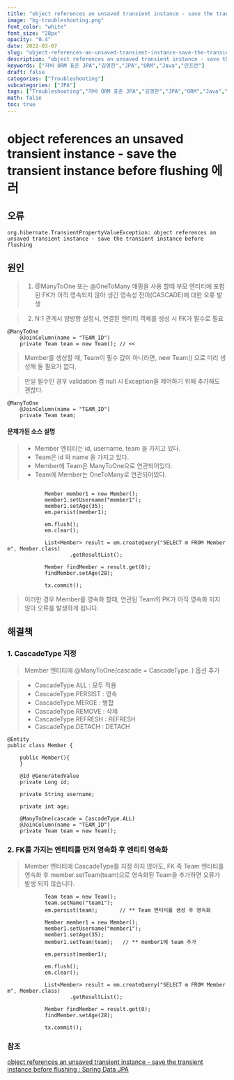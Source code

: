 ```yaml
---
title: "object references an unsaved transient instance - save the transient instance before flushing 에러"
image: "bg-troubleshooting.png"
font_color: "white"
font_size: "28px"
opacity: "0.4"
date: 2022-03-07
slug: "object-references-an-unsaved-transient-instance-save-the-transient-instance-before-flushing"
description: "object references an unsaved transient instance - save the transient instance before flushing 에러"
keywords: ["자바 ORM 표준 JPA","김영한","JPA","ORM","Java","인프런"]
draft: false
categories: ["Troubleshooting"]
subcategories: ["JPA"]
tags: ["Troubleshooting","자바 ORM 표준 JPA","김영한","JPA","ORM","Java","인프런"]
math: false
toc: true
---
```


# object references an unsaved transient instance - save the transient instance before flushing 에러

## 오류 

```
org.hibernate.TransientPropertyValueException: object references an unsaved transient instance - save the transient instance before flushing
```

## 원인 

> 1. @ManyToOne 또는 @OneToMany 매핑을 사용 할때 부모 엔티티에 포함된 FK가 아직 영속되지 않아 생긴 영속성 전이(CASCADE)에 대한 오류 발생

> 2. N:1 관계시 양방향 설정시, 연결된 엔티티 객체를 생성 시 FK가 필수로 필요

```
@ManyToOne
    @JoinColumn(name = "TEAM_ID")
    private Team team = new Team(); // << 
```

> Member를 생성할 때, Team이 필수 값이 아니라면, new Team() 으로 미리 생성해 둘 필요가 없다.

> 만일 필수인 경우 validation 겸 null 시 Exception을 제어하기 위해 추가해도 괜찮다.

```
@ManyToOne
    @JoinColumn(name = "TEAM_ID")
    private Team team;
```



#### 문제가된 소스 설명

> - Member 엔티티는 id, username, team 을 가지고 있다.
> - Team은 id 와 name 을 가지고 있다. 
> - Member에 Team은 ManyToOne으로 연관되어있다. 
> - Team에 Member는 OneToMany로 연관되어있다. 

```

            Member member1 = new Member();
            member1.setUsername("member1");
            member1.setAge(35);
            em.persist(member1);

            em.flush();
            em.clear();

            List<Member> result = em.createQuery("SELECT m FROM Member m", Member.class)
                    .getResultList();

            Member findMember = result.get(0);
            findMember.setAge(28);

            tx.commit();
```

> 이러한 경우 Member를 영속화 할때, 연관된 Team의 PK가 아직 영속화 되지 않아 오류를 발생하게 됩니다. 

## 해결책

### 1. CascadeType 지정 

> Member 엔티티에 @ManyToOne(cascade = CascadeType. ) 옵션 추가

> - CascadeType.ALL : 모두 적용
> - CascadeType.PERSIST : 영속
> - CascadeType.MERGE : 병합
> - CascadeType.REMOVE : 삭제
> - CascadeType.REFRESH : REFRESH
> - CascadeType.DETACH : DETACH

```
@Entity
public class Member {

    public Member(){
    }

    @Id @GeneratedValue
    private Long id;

    private String username;

    private int age;

    @ManyToOne(cascade = CascadeType.ALL)
    @JoinColumn(name = "TEAM_ID")
    private Team team = new Team();
```

### 2. FK를 가지는 엔티티를 먼저 영속화 후 엔티티 영속화  
> Member 엔티티에 CascadeType를 지정 하지 않아도, FK 즉 Team 엔티티를 영속화 후 member.setTeam(team)으로 영속화된 Team을 추가하면 오류가 발생 되지 않습니다.

```
            Team team = new Team();  
            team.setName("team1");
            em.persist(team); 		// ** Team 엔티티를 생성 후 영속화

            Member member1 = new Member();
            member1.setUsername("member1");
            member1.setAge(35);
            member1.setTeam(team);   // ** member1에 team 추가

            em.persist(member1);

            em.flush();
            em.clear();

            List<Member> result = em.createQuery("SELECT m FROM Member m", Member.class)
                    .getResultList();

            Member findMember = result.get(0);
            findMember.setAge(28);

            tx.commit();
```


### 참조

<a href="https://stackoverflow.com/questions/46848188/object-references-an-unsaved-transient-instance-save-the-transient-instance-be">object references an unsaved transient instance - save the transient instance before flushing : Spring Data JPA
</a>



